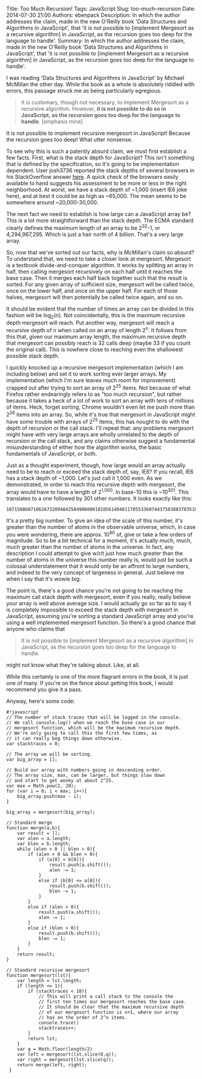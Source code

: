 Title: Too Much Recursion!
Tags: JavaScript
Slug: too-much-recursion
Date: 2014-07-30 21:00
Authors: ebenpack
Description: In which the author addresses the claim, made in the new O'Reilly book 'Data Structures and Algorithms in JavaScript', that 'it is not possible to [implement Mergesort as a recursive algorithm] in JavaScript, as the recursion goes too deep for the language to handle'.
Summary: In which the author addresses the claim, made in the new O'Reilly book 'Data Structures and Algorithms in JavaScript', that 'it is not possible to [implement Mergesort as a recursive algorithm] in JavaScript, as the recursion goes too deep for the language to handle'.

I was reading 'Data Structures and Algorithms in JavaScript' by Michael McMillan the other day. While the book as a whole is absolutely riddled with errors, this passage struck me as being particularly egregious.

> It is customary, though not necessary, to implement Mergesort as a recursive algorithm. However, **it is not possible to do so in JavaScript, as the recursion goes too deep for the language to handle**. [emphasis mine]

It is not possible to implement recursive mergesort in JavaScript! Because the recursion goes too deep! What utter nonsense.

To see why this is such a patently absurd claim, we must first establish a few facts. First, what is the stack depth for JavaScript? This isn't something that is defined by the specification, so it's going to be implementation dependent. User josh3736 reported the stack depths of several browsers in his StackOverflow answer [here](http://stackoverflow.com/questions/7826992/browser-javascript-stack-size-limit#7828803). A quick check of the browsers easily available to hand suggests his assessment to be more or less in the right neighborhood. At worst, we have a stack depth of ~1,000 (insert IE6 joke here), and at best it could be as high as ~65,000. The mean seems to be somewhere around ~20,000-30,000.

The next fact we need to establish is how large can a JavaScript array be? This is a lot more straightforward than the stack depth. The ECMA standard clearly defines the maximum length of an array to be 2<sup>32</sup>-1, or 4,294,967,295. Which is just a hair north of 4 billion. That's a very large array.

So, now that we've sorted out our facts, why is McMillan's claim so absurd? To understand that, we need to take a closer look at mergesort. Mergesort is a textbook divide-and-conquer algorithm. It works by splitting an array in half, then calling mergesort recursively on each half until it reaches the base case. Then it merges each half back together such that the result is sorted. For any given array of sufficient size, mergesort will be called twice, once on the lower half, and once on the upper half. For each of those halves, mergesort will then potentially be called twice again, and so on.

It should be evident that the number of times an array can be divided in this fashion will be log<sub>2</sub>(n). Not coincidentally, this is the maximum recursive depth mergesort will reach. Put another way, mergesort will reach a recursive depth of n when called on an array of length 2<sup>n</sup>. It follows from this that, given our maximum array length, the maximum recursive depth that mergesort can possibly reach is 32 calls deep (maybe 33 if you count the original call). This is nowhere close to reaching even the shallowest possible stack depth.

I quickly knocked up a recursive mergesort implementation (which I am including below) and set it to work sorting ever larger arrays. My implementation (which I'm sure leaves much room for improvement) crapped out after trying to sort an array of 2<sup>25</sup> items. Not because of what Firefox rather endearingly refers to as "too much recursion", but rather because it takes a heck of a lot of work to sort an array with tens of millions of items. Heck, forget sorting, Chrome wouldn't even let me push more than 2<sup>26</sup> items into an array. So, while it's true that mergesort in JavaScript might have some trouble with arrays of 2<sup>25</sup> items, this has nought to do with the depth of recursion or the call stack. I'll repeat that: any problems mergesort might have with very large arrays are wholly unrelated to the depth of recursion or the call stack, and any claims otherwise suggest a fundamental misunderstanding of either how the algorithm works, the basic fundamentals of JavaScript, or both.

Just as a thought experiment, though, how large would an array actually need to be to reach or exceed the stack depth of, say, IE6? If you recall, IE6 has a stack depth of ~1,000. Let's just call it 1,000 even. As we demonstrated, in order to reach this recursive depth with mergesort, the array would have to have a length of 2<sup>1,000</sup>. In base-10 this is ~10<sup>301</sup>. This translates to a one followed by 301 other numbers. It looks exactly like this:

    10715086071862673209484250490600018105614048117055336074437503883703510511249361224931983788156958581275946729175531468251871452856923140435984577574698574803934567774824230985421074605062371141877954182153046474983581941267398767559165543946077062914571196477686542167660429831652624386837205668069376

It's a pretty big number. To give an idea of the scale of this number, it's greater than the number of atoms in the observable universe, which, in case you were wondering, there are approx. 10<sup>80</sup> of, give or take a few orders of magnitude. So to be a bit technical for a moment, it's actually much, much, much greater than the number of atoms in the universe. In fact, any description I could attempt to give w/r/t just how much greater than the number of atoms in the universe this number really is, would just be such a colossal understatement that it would only be an affront to large numbers, and indeed to the very concept of largeness in general. Just believe me when I say that it's wowie big.

The point is, there's a good chance you're not going to be reaching the maximum call stack depth with mergesort, even if you really, really believe your array is well above average size. I would actually go so far as to say it is completely impossible to exceed the stack depth with mergesort in JavaScript, assuming you're sorting a standard JavaScript array and you're using a well implemented mergesort function. So there's a good chance that anyone who claims that

> It is not possible to [implement Mergesort as a recursive algorithm] in JavaScript, as the recursion goes too deep for the language to handle.

might not know what they're talking about. Like, at all.

While this certainly is one of the more flagrant errors in the book, it is just one of many. If you're on the fence about getting this book, I would recommend you give it a pass.

Anyway, here's some code:

    #!javascript
    // The number of stack traces that will be logged in the console.
    // We call console.log() when we reach the base case in our
    // mergesort function, which will be the maximum recursive depth.
    // We're only going to call this the first few times, as
    // it can really bog things down otherwise.
    var stacktraces = 0;

    // The array we will be sorting.
    var big_array = [];

    // Build our array with numbers going in descending order.
    // The array size, max, can be larger, but things slow down 
    // and start to get wonky at about 2^25.
    var max = Math.pow(2, 20);
    for (var i = 0; i < max; i++){
        big_array.push(max - i);
    }

    big_array = mergesort(big_array);

    // Standard merge
    function merge(a,b){
        var result = [];
        var alen = a.length;
        var blen = b.length;
        while (alen > 0 || blen > 0){
            if (alen > 0 && blen > 0){
                if (a[0] < b[0]){
                    result.push(a.shift());
                    alen -= 1;
                }
                else if (b[0] <= a[0]){
                    result.push(b.shift());
                    blen -= 1;
                }
            }
            else if (alen > 0){
                result.push(a.shift());
                alen -= 1;
            }
            else if (blen > 0){
                result.push(b.shift());
                blen -= 1;
            }
        }
        return result;
    }

    // Standard recursive mergesort
    function mergesort(lst){
        var length = lst.length;
        if (length <= 1){
            if (stacktraces < 10){
                // This will print a call stack to the console the
                // first ten times our mergesort reaches the base case.
                // It should be clear that the maximum recursive depth
                // of our mergesort function is n+1, where our array
                // has on the order of 2^n items.
                console.trace()
                stacktraces++;
            }
            return lst;
        }
        var q = Math.floor(length/2)
        var left = mergesort(lst.slice(0,q));
        var right = mergesort(lst.slice(q));
        return merge(left, right);
     }
